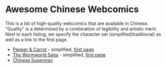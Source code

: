 # Awesome Chinese Webcomics

This is a list of high-quality webcomics that are available in Chinese. "Quality" is a determined by a combination of legibility and artistic merit. Next to each listing, we specify the character set (simplified/traditional) as well as a link to the first page.

- [Pepper & Carrot](https://www.peppercarrot.com/cn/static3/webcomics) - simplified, [first page](https://www.peppercarrot.com/cn/article234/potion-of-flight)
- [The Wormworld Saga](https://www.wormworldsaga.com/) - simplified, [first page](https://www.wormworldsaga.com/chapters/chapter01/cn/)
- [Chinese Superman]()
